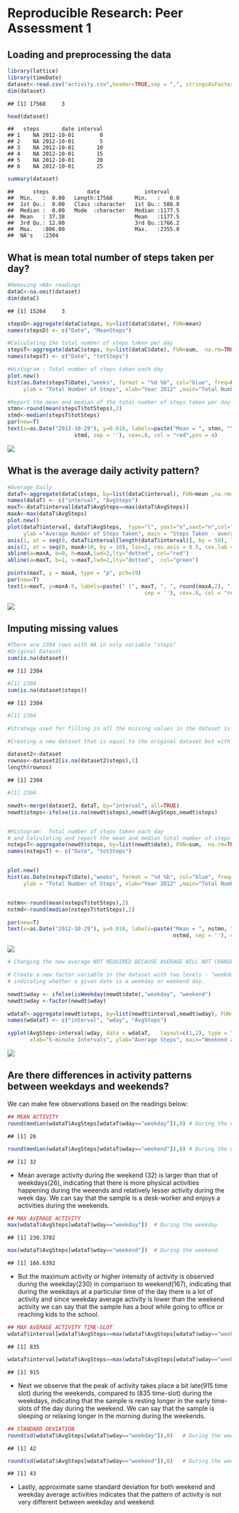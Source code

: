 # Reproducible Research: Peer Assessment 1


## Loading and preprocessing the data


```r
library(lattice)
library(timeDate)
dataset<-read.csv("activity.csv",header=TRUE,sep = ",", stringsAsFactors = FALSE)
dim(dataset)
```

```
## [1] 17568     3
```

```r
head(dataset)
```

```
##   steps       date interval
## 1    NA 2012-10-01        0
## 2    NA 2012-10-01        5
## 3    NA 2012-10-01       10
## 4    NA 2012-10-01       15
## 5    NA 2012-10-01       20
## 6    NA 2012-10-01       25
```

```r
summary(dataset)
```

```
##      steps            date              interval     
##  Min.   :  0.00   Length:17568       Min.   :   0.0  
##  1st Qu.:  0.00   Class :character   1st Qu.: 588.8  
##  Median :  0.00   Mode  :character   Median :1177.5  
##  Mean   : 37.38                      Mean   :1177.5  
##  3rd Qu.: 12.00                      3rd Qu.:1766.2  
##  Max.   :806.00                      Max.   :2355.0  
##  NA's   :2304
```

## What is mean total number of steps taken per day?

```r
#Removing <NA> readings
dataC<-na.omit(dataset) 
dim(dataC)
```

```
## [1] 15264     3
```

```r
stepsD<-aggregate(dataC$steps, by=list(dataC$date), FUN=mean)
names(stepsD) <- c("Date", "MeanSteps")

#Calculating the total number of steps taken per day
stepsT<-aggregate(dataC$steps, by=list(dataC$date), FUN=sum,  na.rm=TRUE)
names(stepsT) <- c("Date", "totSteps")

#Histogram : Total number of steps taken each day
plot.new()
hist(as.Date(stepsT$Date),"weeks", format = "%d %b", col="blue", freq=FALSE, 
     ylab = "Total Number of Steps", xlab="Year 2012" ,main="Total Number of Steps Each Day" )

#Report the mean and median of the total number of steps taken per day
stmn<-round(mean(stepsT$totSteps),2)
stmd<-median(stepsT$totSteps)
par(new=T)
text(x=as.Date("2012-10-29"), y=0.018, labels=paste("Mean = ", stmn, "\nMedian = ", 
                     stmd, sep = ''), cex=.8, col = "red",pos = 4) 
```

![](PA1_template_files/figure-html/unnamed-chunk-2-1.png) 

## What is the average daily activity pattern?

```r
#Average Daily
dataT<-aggregate(dataC$steps, by=list(dataC$interval), FUN=mean ,na.rm=TRUE)
names(dataT) <- c("interval", "AvgSteps")
maxT<-dataT$interval[dataT$AvgSteps==max(dataT$AvgSteps)]
maxA<-max(dataT$AvgSteps)
plot.new()
plot(dataT$interval, dataT$AvgSteps,  type="l", yaxt="n",xaxt="n",col="blue", xlab="5-minute Intervals", 
     ylab ="Average Number of Steps Taken", main = "Steps Taken - averaged across All Days" )
axis(1, at = seq(0, dataT$interval[length(dataT$interval)], by = 50), las=2, cex.axis = 0.5, cex.lab = 0.5)
axis(2, at = seq(0, maxA+10, by = 10), las=2, cex.axis = 0.5, cex.lab = 0.5)
abline(a=maxA, b=0, h=maxA,lwd=2,lty="dotted", col="red")
abline(a=maxT, b=1, v=maxT,lwd=2,lty="dotted",  col="green")

points(maxT, y = maxA, type = "p", pch=19)
par(new=T)
text(x=maxT, y=maxA-5, labels=paste(" (", maxT, ", ", round(maxA,2), ")", 
                                           sep = ''), cex=.8, col = "red",pos = 4) 
```

![](PA1_template_files/figure-html/unnamed-chunk-3-1.png) 

## Imputing missing values

```r
#There are 2304 rows with NA in only variable "steps"
#Original Dataset
sum(is.na(dataset))
```

```
## [1] 2304
```

```r
#[1] 2304
sum(is.na(dataset$steps))
```

```
## [1] 2304
```

```r
#[1] 2304

#Strategy used for filling in all the missing values in the dataset is to use the mean for that 5-minute interval

#Creating a new dataset that is equal to the original dataset but with the missing data filled in.

dataset2<-dataset
rownos<-dataset2[is.na(dataset2$steps),1]
length(rownos)
```

```
## [1] 2304
```

```r
#[1] 2304

newdt<-merge(dataset2, dataT, by="interval", all=TRUE)
newdt$steps<-ifelse(is.na(newdt$steps),newdt$AvgSteps,newdt$steps)


#Histogram:  Total number of steps taken each day 
# and Calculating and report the mean and median total number of steps taken per day. 
nstepsT<-aggregate(newdt$steps, by=list(newdt$date), FUN=sum,  na.rm=TRUE)
names(nstepsT) <- c("Date", "totSteps")


plot.new()
hist(as.Date(nstepsT$Date),"weeks", format = "%d %b", col="blue", freq=FALSE, 
     ylab = "Total Number of Steps", xlab="Year 2012" ,main="Total Number of Steps Each Day" )


nstmn<-round(mean(nstepsT$totSteps),2)
nstmd<-round(median(nstepsT$totSteps),2)

par(new=T)
text(x=as.Date("2012-10-29"), y=0.018, labels=paste("Mean = ", nstmn, "\nMedian = ", 
                                                    nstmd, sep = ''), cex=.8, col = "red",pos = 4) 
```

![](PA1_template_files/figure-html/unnamed-chunk-4-1.png) 

```r
# Changing the new average NOT REQUIRED BECAUSE AVERAGE WILL NOT CHANGE

# Create a new factor variable in the dataset with two levels - "weekday" and "weekend" 
# indicating whether a given date is a weekday or weekend day.

newdt$wday <- ifelse(isWeekday(newdt$date),"weekday", "weekend")
newdt$wday <-factor(newdt$wday)

wdataT<-aggregate(newdt$steps, by=list(newdt$interval,newdt$wday), FUN=mean ,na.rm=TRUE)
names(wdataT) <- c("interval", "wday", "AvgSteps")

xyplot(AvgSteps~interval|wday, data = wdataT,   layout=c(1,2), type = "l", 
       xlab="5-minute Intervals", ylab="Average Steps", main="Weekend and Weekday Activities")
```

![](PA1_template_files/figure-html/unnamed-chunk-4-2.png) 

## Are there differences in activity patterns between weekdays and weekends?
We can make few observations based on the readings below:

```r
## MEAN ACTIVITY
round(median(wdataT$AvgSteps[wdataT$wday=="weekday"]),0) # During the weekday
```

```
## [1] 26
```

```r
round(median(wdataT$AvgSteps[wdataT$wday=="weekend"]),0) # During the weekend
```

```
## [1] 32
```
* Mean average activity during the weekend (32) is larger than that of weekdays(26), indicating that there is more physical activities happening during the weeends and relatively lesser activity during the week day. We can say that the sample is a desk-worker and enjoys a activities during the weekends.

```r
## MAX AVERAGE ACTIVITY
max(wdataT$AvgSteps[wdataT$wday=="weekday"])  # During the weekday
```

```
## [1] 230.3782
```

```r
max(wdataT$AvgSteps[wdataT$wday=="weekend"])  # During the weekend
```

```
## [1] 166.6392
```
* But the maximum activity or higher intensity of activity is observed during the weekday(230) in comparison to weekend(167), indicating that during the weekdays at a particular time of the day there is a lot of activity and since weekday average activity is lower than the weekend activity we can say that the sample has a bout while going to office or reaching kids to the school.

```r
## MAX AVERAGE ACTIVITY TIME-SLOT
wdataT$interval[wdataT$AvgSteps==max(wdataT$AvgSteps[wdataT$wday=="weekday"])] # for weekday
```

```
## [1] 835
```

```r
wdataT$interval[wdataT$AvgSteps==max(wdataT$AvgSteps[wdataT$wday=="weekend"])] # for weekend
```

```
## [1] 915
```
* Next we observe that the peak of activity takes place a bit late(915 time slot) during the weekends, compared to (835 time-slot) during the weekdays, indicating that the sample is resting longer in the early time-slots of the day during the weekend. We can say that the sample is sleeping or relaxing longer in the morning during the weekends.

```r
## STANDARD DEVIATION
round(sd(wdataT$AvgSteps[wdataT$wday=="weekday"]),0)   # During the weekday
```

```
## [1] 42
```

```r
round(sd(wdataT$AvgSteps[wdataT$wday=="weekend"]),0)   # During the weekend
```

```
## [1] 43
```
* Lastly, approximate same standard deviation for both weekend and weekday average activities indicates that the pattern of activity is not very different between weekday and weekend 

